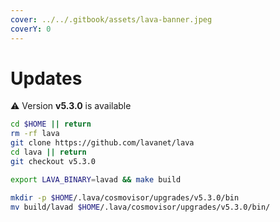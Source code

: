 ```yaml
---
cover: ../../.gitbook/assets/lava-banner.jpeg
coverY: 0
---
```


# Updates

⚠️ Version **v5.3.0** is available

```bash
cd $HOME || return
rm -rf lava
git clone https://github.com/lavanet/lava
cd lava || return
git checkout v5.3.0

export LAVA_BINARY=lavad && make build

mkdir -p $HOME/.lava/cosmovisor/upgrades/v5.3.0/bin
mv build/lavad $HOME/.lava/cosmovisor/upgrades/v5.3.0/bin/
```

